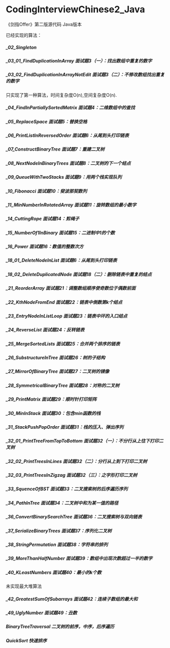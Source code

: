 # CodingInterviewChinese2_Java
《剑指Offer》第二版源代码 Java版本

已经实现的算法：
##### _02_Singleton
##### _03_01_FindDuplicationInArray 面试题3（一）：找出数组中重复的数字
##### _03_02_FindDuplicationInArrayNotEdit 面试题3（二）：不修改数组找出重复的数字
只实现了第一种算法，时间复杂度O(n),空间复杂度O(n).
##### _04_FindInPartiallySortedMatrix 面试题4：二维数组中的查找
##### _05_ReplaceSpace 面试题5：替换空格
##### _06_PrintListInReversedOrder 面试题6：从尾到头打印链表
##### _07_ConstructBinaryTree 面试题7：重建二叉树
##### _08_NextNodeInBinaryTrees 面试题8：二叉树的下一个结点
##### _09_QueueWithTwoStacks 面试题9：用两个栈实现队列
##### _10_Fibonacci 面试题10：斐波那契数列
##### _11_MinNumberInRotatedArray 面试题11：旋转数组的最小数字
##### _14_CuttingRope 面试题14：剪绳子
##### _15_NumberOf1InBinary 面试题15：二进制中1的个数
##### _16_Power 面试题16：数值的整数次方
##### _18_01_DeleteNodeInList 面试题6：从尾到头打印链表
##### _18_02_DeleteDuplicatedNode 面试题18（二）：删除链表中重复的结点
##### _21_ReorderArray 面试题21：调整数组顺序使奇数位于偶数前面
##### _22_KthNodeFromEnd 面试题22：链表中倒数第k个结点
##### _23_EntryNodeInListLoop 面试题23：链表中环的入口结点
##### _24_ReverseList 面试题24：反转链表
##### _25_MergeSortedLists 面试题25：合并两个排序的链表
##### _26_SubstructureInTree 面试题26：树的子结构
##### _27_MirrorOfBinaryTree 面试题27：二叉树的镜像
##### _28_SymmetricalBinaryTree 面试题28：对称的二叉树
##### _29_PrintMatrix 面试题29：顺时针打印矩阵
##### _30_MinInStack 面试题30：包含min函数的栈
##### _31_StackPushPopOrder  面试题31：栈的压入、弹出序列
##### _32_01_PrintTreeFromTopToBottom 面试题32（一）：不分行从上往下打印二叉树
##### _32_02_PrintTreesInLines 面试题32（二）：分行从上到下打印二叉树
##### _32_03_PrintTreesInZigzag  面试题32（三）：之字形打印二叉树
##### _33_SquenceOfBST 面试题33：二叉搜索树的后序遍历序列
##### _34_PathInTree 面试题34：二叉树中和为某一值的路径
##### _36_ConvertBinarySearchTree 面试题36：二叉搜索树与双向链表
##### _37_SerializeBinaryTrees 面试题37：序列化二叉树
##### _38_StringPermutation 面试题38：字符串的排列
##### _39_MoreThanHalfNumber 面试题39：数组中出现次数超过一半的数字
##### _40_KLeastNumbers 面试题40：最小的k个数
未实现最大堆算法
##### _42_GreatestSumOfSubarrays 面试题42：连续子数组的最大和
##### _49_UglyNumber 面试题49：丑数

##### BinaryTreeTraversal 二叉树的前序，中序，后序遍历
##### QuickSort 快速排序